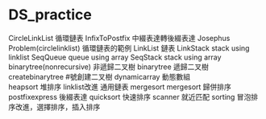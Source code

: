 # DS_practice

CircleLinkList	循環鏈表
InfixToPostfix	中綴表達轉後綴表達
Josephus Problem(circlelinklist)	循環鏈表的範例
LinkList	鏈表
LinkStack	stack using linklist
SeqQueue	queue using array
SeqStack	stack using array
binarytree(nonrecursive)	非遞歸二叉樹
binarytree	遞歸二叉樹
createbinarytree	#號創建二叉樹
dynamicarray 動態數組	
heapsort	堆排序
linklist改進	通用鏈表
mergesort	mergesort  歸併排序
postfixexpress  後綴表達
quicksort  快速排序
scanner  就近匹配
sorting  冒泡排序改進，選擇排序，插入排序
